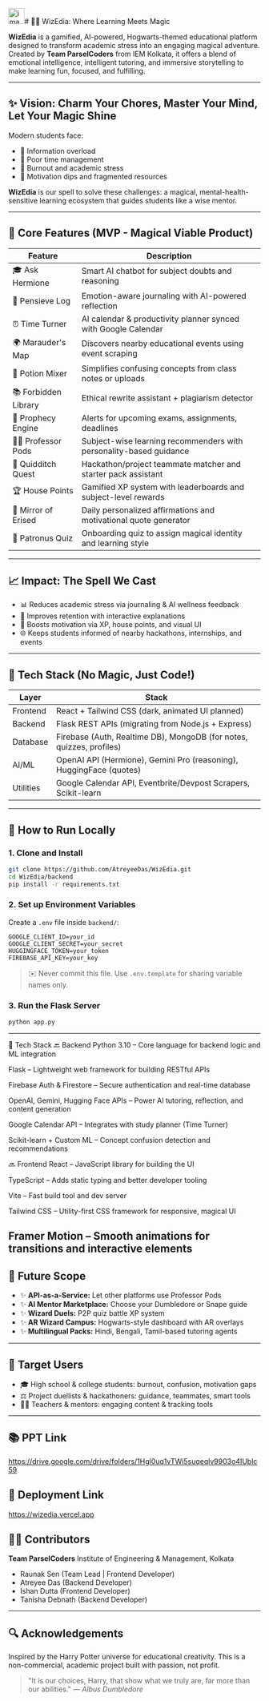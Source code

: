 <img width="32" height="32" alt="image" src="https://github.com/user-attachments/assets/45cf381e-5221-4fe9-9986-8aebbf12b67d" /># 🧙‍♂️ WizEdia: Where Learning Meets Magic

**WizEdia** is a gamified, AI-powered, Hogwarts-themed educational platform designed to transform academic stress into an engaging magical adventure. Created by **Team ParselCoders** from IEM Kolkata, it offers a blend of emotional intelligence, intelligent tutoring, and immersive storytelling to make learning fun, focused, and fulfilling.

---

## ✨ Vision: Charm Your Chores, Master Your Mind, Let Your Magic Shine

Modern students face:

* 🔹 Information overload
* 🔹 Poor time management
* 🔹 Burnout and academic stress
* 🔹 Motivation dips and fragmented resources

**WizEdia** is our spell to solve these challenges: a magical, mental-health-sensitive learning ecosystem that guides students like a wise mentor.

---

## 🚀 Core Features (MVP - Magical Viable Product)

| Feature              | Description                                                        |
| -------------------- | ------------------------------------------------------------------ |
| 🎓 Ask Hermione      | Smart AI chatbot for subject doubts and reasoning                  |
| 🍄 Pensieve Log      | Emotion-aware journaling with AI-powered reflection                |
| ⏰ Time Turner        | AI calendar & productivity planner synced with Google Calendar     |
| 🌍 Marauder's Map    | Discovers nearby educational events using event scraping           |
| 🧪 Potion Mixer      | Simplifies confusing concepts from class notes or uploads          |
| 📚 Forbidden Library | Ethical rewrite assistant + plagiarism detector                    |
| 🔮 Prophecy Engine   | Alerts for upcoming exams, assignments, deadlines                  |
| 👩‍🏫 Professor Pods | Subject-wise learning recommenders with personality-based guidance |
| 🏐 Quidditch Quest   | Hackathon/project teammate matcher and starter pack assistant      |
| 🏆 House Points      | Gamified XP system with leaderboards and subject-level rewards     |
| 💫 Mirror of Erised  | Daily personalized affirmations and motivational quote generator   |
| 🐾 Patronus Quiz     | Onboarding quiz to assign magical identity and learning style      |

---

## 📈 Impact: The Spell We Cast

* 📊 Reduces academic stress via journaling & AI wellness feedback
* 📖 Improves retention with interactive explanations
* 🚀 Boosts motivation via XP, house points, and visual UI
* 🌐 Keeps students informed of nearby hackathons, internships, and events

---

## 🔧 Tech Stack (No Magic, Just Code!)

| Layer     | Stack                                                                |
| --------- | -------------------------------------------------------------------- |
| Frontend  | React + Tailwind CSS (dark, animated UI planned)                     |
| Backend   | Flask REST APIs (migrating from Node.js + Express)                   |
| Database  | Firebase (Auth, Realtime DB), MongoDB (for notes, quizzes, profiles) |
| AI/ML     | OpenAI API (Hermione), Gemini Pro (reasoning), HuggingFace (quotes)  |
| Utilities | Google Calendar API, Eventbrite/Devpost Scrapers, Scikit-learn       |

---

## 🚪 How to Run Locally

### 1. Clone and Install

```bash
git clone https://github.com/AtreyeeDas/WizEdia.git
cd WizEdia/backend
pip install -r requirements.txt
```

### 2. Set up Environment Variables

Create a `.env` file inside `backend/`:

```
GOOGLE_CLIENT_ID=your_id
GOOGLE_CLIENT_SECRET=your_secret
HUGGINGFACE_TOKEN=your_token
FIREBASE_API_KEY=your_key
```

> ✉️ Never commit this file. Use `.env.template` for sharing variable names only.

### 3. Run the Flask Server

```bash
python app.py
```

---

🧱 Tech Stack
🔙 Backend
Python 3.10 – Core language for backend logic and ML integration

Flask – Lightweight web framework for building RESTful APIs

Firebase Auth & Firestore – Secure authentication and real-time database

OpenAI, Gemini, Hugging Face APIs – Power AI tutoring, reflection, and content generation

Google Calendar API – Integrates with study planner (Time Turner)

Scikit-learn + Custom ML – Concept confusion detection and recommendations

🔜 Frontend
React – JavaScript library for building the UI

TypeScript – Adds static typing and better developer tooling

Vite – Fast build tool and dev server

Tailwind CSS – Utility-first CSS framework for responsive, magical UI

Framer Motion – Smooth animations for transitions and interactive elements
---

## 🎯 Future Scope

* ✨ **API-as-a-Service:** Let other platforms use Professor Pods
* ✨ **AI Mentor Marketplace:** Choose your Dumbledore or Snape guide
* ✨ **Wizard Duels:** P2P quiz battle XP system
* ✨ **AR Wizard Campus:** Hogwarts-style dashboard with AR overlays
* ✨ **Multilingual Packs:** Hindi, Bengali, Tamil-based tutoring agents

---

## 🙋 Target Users

* 🎓 High school & college students: burnout, confusion, motivation gaps
* ⚖️ Project duellists & hackathoners: guidance, teammates, smart tools
* 👩‍🏫 Teachers & mentors: engaging content & tracking tools

---

## 📚 PPT Link 

https://drive.google.com/drive/folders/1Hgl0uq1vTWi5suqeqlv9903o4IUblc59

## 🔗 Deployment Link 

https://wizedia.vercel.app

## 👨‍💻 Contributors

**Team ParselCoders**
Institute of Engineering & Management, Kolkata

* Raunak Sen (Team Lead | Frontend Developer)
* Atreyee Das (Backend Developer)
* Ishan Dutta (Frontend Developer)
* Tanisha Debnath (Backend Developer)

---

## 🔍 Acknowledgements

Inspired by the Harry Potter universe for educational creativity. This is a non-commercial, academic project built with passion, not profit.

> "It is our choices, Harry, that show what we truly are, far more than our abilities."
> — *Albus Dumbledore*
